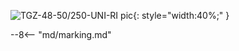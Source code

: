![TGZ-48-50/250-UNI-RI pic](../../../../source/img/photo_TGZ-S-48-50_250RI.webp){: style="width:40%;" }

--8<-- "md/marking.md"
